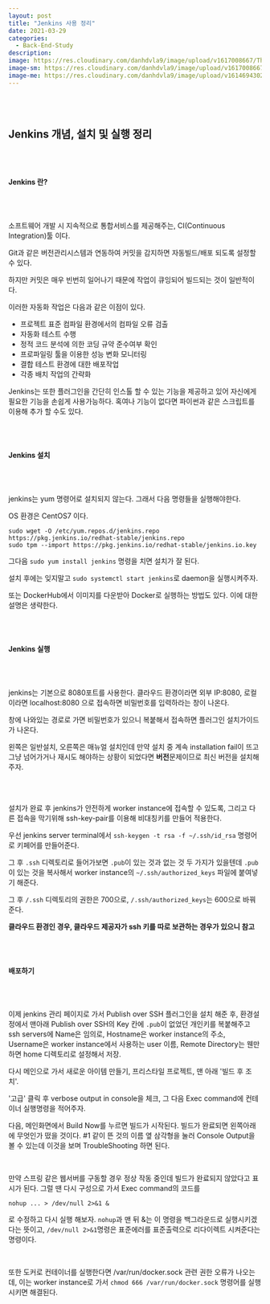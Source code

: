 ```yaml
---
layout: post	
title: "Jenkins 사용 정리"
date: 2021-03-29
categories:
  - Back-End-Study
description:
image: https://res.cloudinary.com/danhdvla9/image/upload/v1617008667/Thumbnails/jenkins_vhzpmh.png
image-sm: https://res.cloudinary.com/danhdvla9/image/upload/v1617008667/Thumbnails/jenkins_vhzpmh.png
image-me: https://res.cloudinary.com/danhdvla9/image/upload/v1614694302/Blacksmith_vqd5bz.png
---
```


<br>
<br>

## Jenkins 개념, 설치 및 실행 정리


<br>
<br>

#### Jenkins 란? 

<br>
<br>

소프트웨어 개발 시 지속적으로 통합서비스를 제공해주는, CI(Continuous Integration)툴 이다.

Git과 같은 버전관리시스템과 연동하여 커밋을 감지하면 자동빌드/배포 되도록 설정할 수 있다.

하지만 커밋은 매우 빈번히 일어나기 때문에 작업이 큐잉되어 빌드되는 것이 일반적이다.

이러한 자동화 작업은 다음과 같은 이점이 있다.

 - 프로젝트 표준 컴파일 환경에서의 컴파일 오류 검출
 - 자동화 테스트 수행
 - 정적 코드 분석에 의한 코딩 규약 준수여부 확인
 - 프로파일링 툴을 이용한 성능 변화 모니터링
 - 결합 테스트 환경에 대한 배포작업
 - 각종 배치 작업의 간략화
 
Jenkins는 또한 플러그인을 간단히 인스톨 할 수 있는 기능을 제공하고 있어 자신에게 필요한 기능을 손쉽게 사용가능하다. 혹여나 기능이 없다면 파이썬과 같은 스크립트를 이용해 추가 할 수도 있다.

<br>
<br>

#### Jenkins 설치

<br>
<br>

jenkins는 yum 명령어로 설치되지 않는다. 그래서 다음 명령들을 실행해야한다.

OS 환경은 CentOS7 이다.

```
sudo wget -O /etc/yum.repos.d/jenkins.repo https://pkg.jenkins.io/redhat-stable/jenkins.repo
sudo tpm --import https://pkg.jenkins.io/redhat-stable/jenkins.io.key
```

그다음 `sudo yum install jenkins` 명령을 치면 설치가 잘 된다. 

설치 후에는 잊지말고 `sudo systemctl start jenkins`로 daemon을 실행시켜주자.

또는 DockerHub에서 이미지를 다운받아 Docker로 실행하는 방법도 있다. 이에 대한 설명은 생략한다.

<br>
<br>

#### Jenkins 실행

<br>
<br>

jenkins는 기본으로 8080포트를 사용한다. 클라우드 환경이라면 외부 IP:8080, 로컬이라면 localhost:8080 으로 접속하면 비밀번호를 입력하라는 창이 나온다.

창에 나와있는 경로로 가면 비밀번호가 있으니 복붙해서 접속하면 플러그인 설치가이드가 나온다.

왼쪽은 일반설치, 오른쪽은 매뉴얼 설치인데 만약 설치 중 계속 installation fail이 뜨고 그냥 넘어가거나 재시도 해야하는 상황이 되었다면 **버전**문제이므로 최신 버전을 설치해주자.

<br>
<br>

설치가 완료 후 jenkins가 안전하게 worker instance에 접속할 수 있도록, 그리고 다른 접속을 막기위해 ssh-key-pair를 이용해 비대칭키를 만들어 적용한다.

우선 jenkins server terminal에서 `ssh-keygen -t rsa -f ~/.ssh/id_rsa` 명령어로 키페어를 만들어준다.

그 후 `.ssh` 디렉토리로 들어가보면 `.pub`이 있는 것과 없는 것 두 가지가 있을텐데 `.pub`이 있는 것을 복사해서 worker instance의 `~/.ssh/authorized_keys` 파일에 붙여넣기 해준다.

그 후 `/.ssh` 디렉토리의 권한은 700으로, `/.ssh/authorized_keys`는 600으로 바꿔준다.

**클라우드 환경인 경우, 클라우드 제공자가 ssh 키를 따로 보관하는 경우가 있으니 참고**

<br>
<br>

#### 배포하기

<br>
<br>

이제 jenkins 관리 페이지로 가서 Publish over SSH 플러그인을 설치 해준 후, 환경설정에서 맨아래 Publish over SSH의 Key 칸에 `.pub`이 없었던 개인키를 복붙해주고 ssh servers에 Name은 임의로, Hostname은 worker instance의 주소, Username은 worker instance에서 사용하는 user 이름, Remote Directory는 웬만하면 home 디렉토리로 설정해서 저장.

다시 메인으로 가서 새로운 아이템 만들기, 프리스타일 프로젝트, 맨 아래 '빌드 후 조치'.

'고급' 클릭 후 verbose output in console을 체크, 그 다음 Exec command에 컨테이너 실행명령을 적어주자.

다음, 메인화면에서 Build Now를 누르면 빌드가 시작된다. 빌드가 완료되면 왼쪽아래에 무엇인가 떴을 것이다. #1 같이 뜬 것의 이름 옆 삼각형을 눌러 Console Output을 볼 수 있는데 이것을 보며 TroubleShooting 하면 된다.

<br>

만약 스프링 같은 웹서버를 구동할 경우 정상 작동 중인데 빌드가 완료되지 않았다고 표시가 된다. 그럴 땐 다시 구성으로 가서 Exec command의 코드를 


`nohup ... > /dev/null 2>&1 &`

로 수정하고 다시 실행 해보자. `nohup`과 맨 뒤 &는 이 명령을 백그라운드로 실행시키겠다는 뜻이고, `/dev/null 2>&1`명령은 표준에러를 표준출력으로 리다이렉트 시켜준다는 명령이다.

<br>

또한 도커로 컨테이너를 실행한다면 /var/run/docker.sock 관련 권한 오류가 나오는데, 이는 worker instance로 가서 `chmod 666 /var/run/docker.sock` 명령어를 실행시키면 해결된다.


